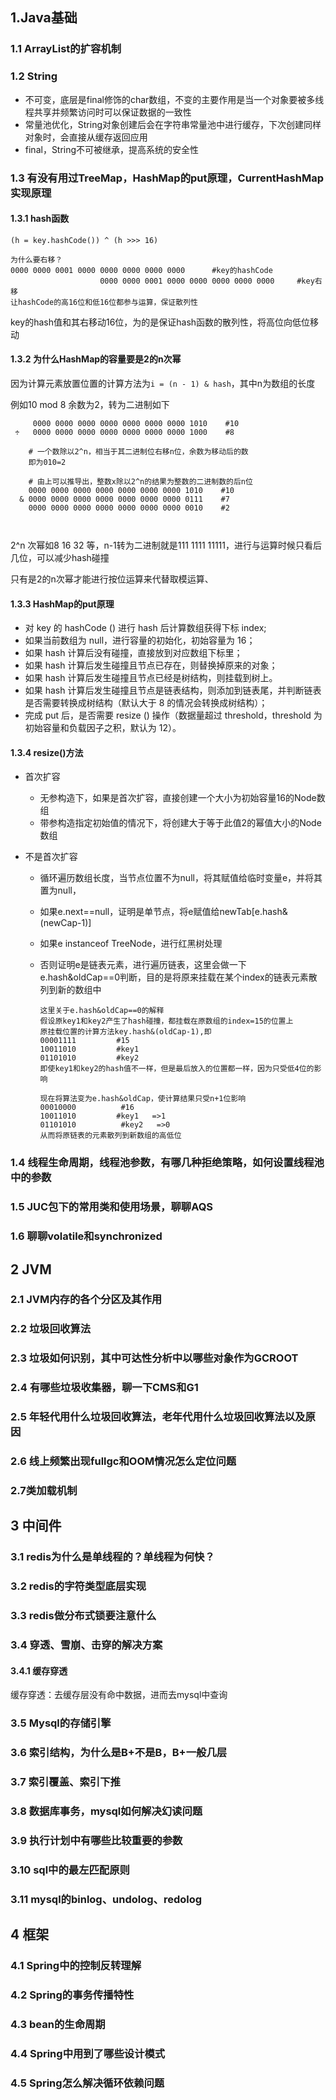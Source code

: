 

##  1.Java基础

###  1.1 ArrayList的扩容机制

###  1.2 String

- 不可变，底层是final修饰的char数组，不变的主要作用是当一个对象要被多线程共享并频繁访问时可以保证数据的一致性
- 常量池优化，String对象创建后会在字符串常量池中进行缓存，下次创建同样对象时，会直接从缓存返回应用
- final，String不可被继承，提高系统的安全性

###  1.3 有没有用过TreeMap，HashMap的put原理，CurrentHashMap实现原理

####  1.3.1 hash函数

``(h = key.hashCode()) ^ (h >>> 16)``

````
为什么要右移？
0000 0000 0001 0000 0000 0000 0000 0000      #key的hashCode
                    0000 0000 0001 0000 0000 0000 0000 0000     #key右移
让hashCode的高16位和低16位都参与运算，保证散列性
````

key的hash值和其右移动16位，为的是保证hash函数的散列性，将高位向低位移动

####  1.3.2 为什么HashMap的容量要是2的n次幂

因为计算元素放置位置的计算方法为``i = (n - 1) & hash``，其中n为数组的长度

例如10 mod 8 余数为2，转为二进制如下

````
	 0000 0000 0000 0000 0000 0000 0000 1010    #10
 ÷   0000 0000 0000 0000 0000 0000 0000 1000    #8
	
	# 一个数除以2^n，相当于其二进制位右移n位，余数为移动后的数
	即为010=2
	
	# 由上可以推导出，整数x除以2^n的结果为整数的二进制数的后n位
	0000 0000 0000 0000 0000 0000 0000 1010    #10
  & 0000 0000 0000 0000 0000 0000 0000 0111    #7
	0000 0000 0000 0000 0000 0000 0000 0010    #2

	
````

2^n 次幂如8 16 32 等，n-1转为二进制就是111 1111 11111，进行与运算时候只看后几位，可以减少hash碰撞

只有是2的n次幂才能进行按位运算来代替取模运算、

####  1.3.3 HashMap的put原理

- 对 key 的 hashCode () 进行 hash 后计算数组获得下标 index;
- 如果当前数组为 null，进行容量的初始化，初始容量为 16；
- 如果 hash 计算后没有碰撞，直接放到对应数组下标里；
- 如果 hash 计算后发生碰撞且节点已存在，则替换掉原来的对象；
- 如果 hash 计算后发生碰撞且节点已经是树结构，则挂载到树上。
- 如果 hash 计算后发生碰撞且节点是链表结构，则添加到链表尾，并判断链表是否需要转换成树结构（默认大于 8 的情况会转换成树结构）；
- 完成 put 后，是否需要 resize () 操作（数据量超过 threshold，threshold 为初始容量和负载因子之积，默认为 12）。

####  1.3.4 resize()方法

- 首次扩容

  - 无参构造下，如果是首次扩容，直接创建一个大小为初始容量16的Node数组
  - 带参构造指定初始值的情况下，将创建大于等于此值2的幂值大小的Node数组

- 不是首次扩容

  - 循环遍历数组长度，当节点位置不为null，将其赋值给临时变量e，并将其置为null，

  - 如果e.next==null，证明是单节点，将e赋值给newTab[e.hash&(newCap-1)]

  - 如果e instanceof TreeNode，进行红黑树处理

  - 否则证明e是链表元素，进行遍历链表，这里会做一下e.hash&oldCap==0判断，目的是将原来挂载在某个index的链表元素散列到新的数组中

    ````
    这里关于e.hash&oldCap==0的解释
    假设原key1和key2产生了hash碰撞，都挂载在原数组的index=15的位置上
    原挂载位置的计算方法key.hash&(oldCap-1),即
    00001111         #15
    10011010         #key1
    01101010         #key2
    即使key1和key2的hash值不一样，但是最后放入的位置都一样，因为只受低4位的影响
    
    现在将算法变为e.hash&oldCap，使计算结果只受n+1位影响
    00010000          #16
    10011010 		 #key1   =>1
    01101010          #key2   =>0
    从而将原链表的元素散列到新数组的高低位
    ````

    

    

###  1.4 线程生命周期，线程池参数，有哪几种拒绝策略，如何设置线程池中的参数

###  1.5 JUC包下的常用类和使用场景，聊聊AQS

###  1.6 聊聊volatile和synchronized

##  2 JVM

###  2.1 JVM内存的各个分区及其作用

###  2.2 垃圾回收算法

###  2.3 垃圾如何识别，其中可达性分析中以哪些对象作为GCROOT

###  2.4 有哪些垃圾收集器，聊一下CMS和G1

###  2.5 年轻代用什么垃圾回收算法，老年代用什么垃圾回收算法以及原因

###  2.6 线上频繁出现fullgc和OOM情况怎么定位问题

###  2.7类加载机制

##  3 中间件

###  3.1 redis为什么是单线程的？单线程为何快？

###  3.2 redis的字符类型底层实现

###  3.3 redis做分布式锁要注意什么

###  3.4 穿透、雪崩、击穿的解决方案

####   3.4.1 缓存穿透

缓存穿透：去缓存层没有命中数据，进而去mysql中查询

###  3.5 Mysql的存储引擎

###  3.6 索引结构，为什么是B+不是B，B+一般几层

###  3.7 索引覆盖、索引下推

###  3.8 数据库事务，mysql如何解决幻读问题

###  3.9 执行计划中有哪些比较重要的参数

###  3.10 sql中的最左匹配原则

###  3.11 mysql的binlog、undolog、redolog

##  4 框架

###  4.1 Spring中的控制反转理解

###  4.2 Spring的事务传播特性

###  4.3 bean的生命周期

###  4.4 Spring中用到了哪些设计模式

###  4.5 Spring怎么解决循环依赖问题





